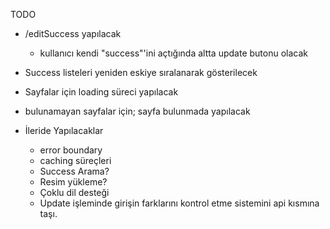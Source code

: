 TODO
* /editSuccess yapılacak
  * kullanıcı kendi "success"'ini açtığında altta update butonu olacak
* Success listeleri yeniden eskiye sıralanarak gösterilecek

* Sayfalar için loading süreci yapılacak
* bulunamayan sayfalar için; sayfa bulunmada yapılacak

* İleride Yapılacaklar
  * error boundary
  * caching süreçleri
  * Success Arama?
  * Resim yükleme?
  * Çoklu dil desteği
  * Update işleminde girişin farklarını kontrol etme sistemini api kısmına taşı.